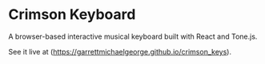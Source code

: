 # Crimson Keyboard

A browser-based interactive musical keyboard built with React and Tone.js.

See it live at (https://garrettmichaelgeorge.github.io/crimson_keys).
